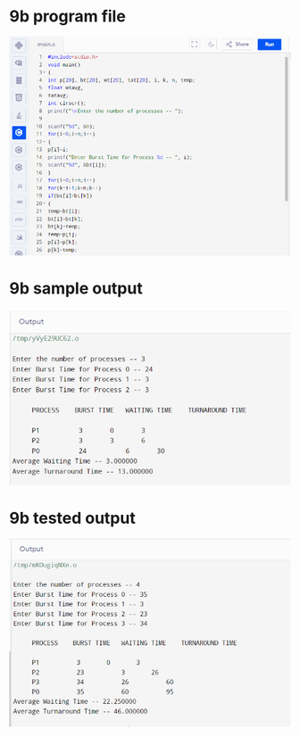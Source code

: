 # 9b program file
![program file](program.png)

# 9b sample output
![sample output](pogramoutput.png)

# 9b tested output
![tested output](testedoutput.png)
